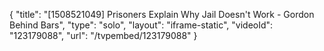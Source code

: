 {
    "title": "[1508521049] Prisoners Explain Why Jail Doesn't Work - Gordon Behind Bars",
    "type": "solo",
    "layout": "iframe-static",
    "videoId": "123179088",
    "url": "\/tvpembed\/123179088"
}